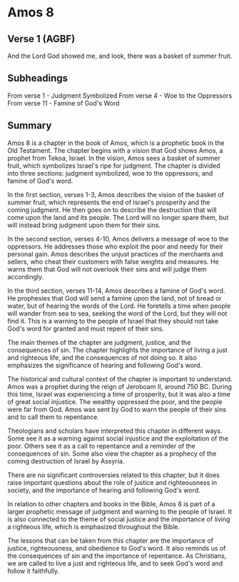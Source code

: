# Amos 8

## Verse 1 (AGBF)

And the Lord God showed me, and look, there was a basket of summer fruit.

## Subheadings

From verse 1 - Judgment Symbolized
From verse 4 - Woe to the Oppressors
From verse 11 - Famine of God's Word

## Summary

Amos 8 is a chapter in the book of Amos, which is a prophetic book in the Old Testament. The chapter begins with a vision that God shows Amos, a prophet from Tekoa, Israel. In the vision, Amos sees a basket of summer fruit, which symbolizes Israel's ripe for judgment. The chapter is divided into three sections: judgment symbolized, woe to the oppressors, and famine of God's word.

In the first section, verses 1-3, Amos describes the vision of the basket of summer fruit, which represents the end of Israel's prosperity and the coming judgment. He then goes on to describe the destruction that will come upon the land and its people. The Lord will no longer spare them, but will instead bring judgment upon them for their sins.

In the second section, verses 4-10, Amos delivers a message of woe to the oppressors. He addresses those who exploit the poor and needy for their personal gain. Amos describes the unjust practices of the merchants and sellers, who cheat their customers with false weights and measures. He warns them that God will not overlook their sins and will judge them accordingly.

In the third section, verses 11-14, Amos describes a famine of God's word. He prophesies that God will send a famine upon the land, not of bread or water, but of hearing the words of the Lord. He foretells a time when people will wander from sea to sea, seeking the word of the Lord, but they will not find it. This is a warning to the people of Israel that they should not take God's word for granted and must repent of their sins.

The main themes of the chapter are judgment, justice, and the consequences of sin. The chapter highlights the importance of living a just and righteous life, and the consequences of not doing so. It also emphasizes the significance of hearing and following God's word.

The historical and cultural context of the chapter is important to understand. Amos was a prophet during the reign of Jeroboam II, around 750 BC. During this time, Israel was experiencing a time of prosperity, but it was also a time of great social injustice. The wealthy oppressed the poor, and the people were far from God. Amos was sent by God to warn the people of their sins and to call them to repentance.

Theologians and scholars have interpreted this chapter in different ways. Some see it as a warning against social injustice and the exploitation of the poor. Others see it as a call to repentance and a reminder of the consequences of sin. Some also view the chapter as a prophecy of the coming destruction of Israel by Assyria.

There are no significant controversies related to this chapter, but it does raise important questions about the role of justice and righteousness in society, and the importance of hearing and following God's word.

In relation to other chapters and books in the Bible, Amos 8 is part of a larger prophetic message of judgment and warning to the people of Israel. It is also connected to the theme of social justice and the importance of living a righteous life, which is emphasized throughout the Bible.

The lessons that can be taken from this chapter are the importance of justice, righteousness, and obedience to God's word. It also reminds us of the consequences of sin and the importance of repentance. As Christians, we are called to live a just and righteous life, and to seek God's word and follow it faithfully.